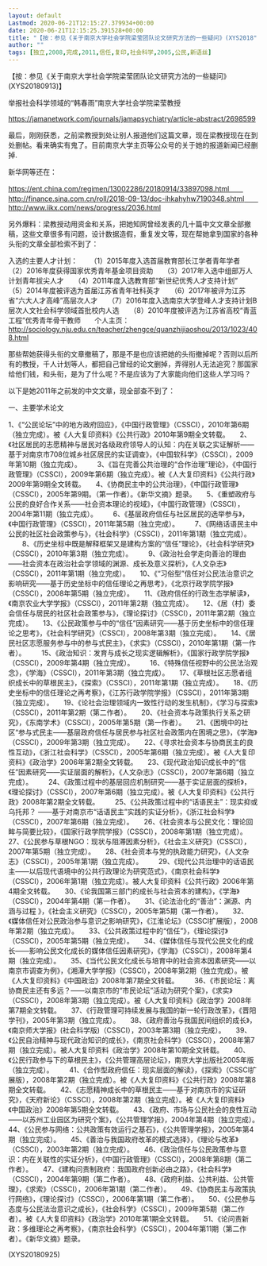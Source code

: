 ```yaml
---
layout: default
Lastmod: 2020-06-21T12:15:27.379934+00:00
date: 2020-06-21T12:15:25.391528+00:00
title: "【按：参见《关于南京大学社会学院梁莹团队论文研究方法的一些疑问》(XYS2018"
author: ""
tags: [独立,2008,完成,2011,信任,复印,社会科学,2005,公民,新语丝]
---
```


【按：参见《关于南京大学社会学院梁莹团队论文研究方法的一些疑问》(XYS20180913)】

举报社会科学领域的“韩春雨”南京大学社会学院梁莹教授

https://jamanetwork.com/journals/jamapsychiatry/article-abstract/2698599

最后，刚刚获悉，之前梁教授到处让别人报道他们这篇文章，现在梁教授现在在到处删帖。看来确实有鬼了。目前南京大学主页等公众号的关于她的报道新闻已经删掉.

新华网等还在：

https://ent.china.com/regimen/13002286/20180914/33897098.html　　http://finance.sina.com.cn/roll/2018-09-13/doc-ihkahyhw7190348.shtml　　http://www.iikx.com/news/progress/2036.html

另外爆料：梁教授动用资金和关系，把她知网曾经发表的几十篇中文文章全部撤稿，这些文章很多有问题，设计数据造假，重复发文等，现在帮她拿到国家的各种头衔的文章全部检索不到了：

入选的主要人才计划： 　　（1）2015年度入选首届教育部长江学者青年学者　　（2）2016年度获得国家优秀青年基金项目资助　　（3）2017年入选中组部万人计划青年拔尖人才　　（4）2011年度入选教育部“新世纪优秀人才支持计划”　　（5）2014年度被评选为首届江苏省青年社科英才　　（6）2017年被评为江苏省“六大人才高峰”高层次人才　　（7）2016年度入选南京大学登峰人才支持计划B层次人文社会科学领域首批校内人选　　（8）2010年度被评选为江苏省高校“青蓝工程”优秀青年骨干教师　　个人主页：http://sociology.nju.edu.cn/teacher/zhengce/quanzhijiaoshou/2013/1023/408.html

那些帮她获得头衔的文章撤稿了，那是不是也应该把她的头衔撤掉呢？否则以后所有的教授，千人计划等人，都把自己曾经的论文删掉，弄得别人无法追究？那国家给他们钱，和头衔，是为了什么呢？不是应该为了大家能向他们这些人学习吗？

以下是她2011年之前发的中文文章，现全部查不到了：

一、主要学术论文

1、《“公民论坛”中的地方政府回应》，《中国行政管理》（CSSCI），2010年第6期（独立完成）。被《人大复印资料》《公共行政》2010年第9期全文转载。　　2、《社区居民的志愿精神与居民对各级政府领导人的认知：内在关联之实证解析——基于对南京市708位城乡社区居民的实证调查》，《中国软科学》（CSSCI），2009年第10期（独立完成）。 　　3、《旨在完善公共治理的“合作治理”理论》，《中国行政管理》（CSSCI），2009年第6期（独立完成）。被《人大复印资料》《公共行政》2009年第9期全文转载。　　4、《协商民主中的公共治理》，《中国行政管理》（CSSCI），2005年第9期。（第一作者）。《新华文摘》题录。　　5、《重塑政府与公民的良好合作关系——社会资本理论的视域》，《中国行政管理》（CSSCI），2004年第11期（独立完成）。 　　6、《基层政府信任与社区居民的选举参与》，《中国行政管理》（CSSCI），2011年第5期（独立完成）。 　　7、《网络话语民主中公民的社区社会政策参与》，《社会科学》（CSSCI），2011年第1期（独立完成）。 　　8、《历史坐标中既是解释框架又是建构方案的“信任”理论》，《社会科学研究》（CSSCI），2010年第3期（独立完成）。 　　9、《政治社会学走向善治的理由——社会资本在政治社会学领域的渊源、成长及意义探析》，《人文杂志》（CSSCI），2011年第1期（独立完成）。　　10、《“习俗型”信任对公民法治意识之影响研究——基于历史坐标中的信任理论之再思考》，《北京行政学院学报》（CSSCI），2008年第5期（独立完成）。　　11、《政府信任的行政生态学解读》，《南京农业大学学报》（CSSCI），2011年第2期（独立完成）。　　12、《居（村）委会信任与居民的社区社会政策参与》，《理论探讨》（CSSCI），2011年第2期（独立完成）。　　13、《公民政策参与中的“信任”因素研究——基于历史坐标中的信任理论之思考》，《社会科学研究》（CSSCI），2008年第3期（独立完成）。　　14、《居民社区志愿服务参与中的参与式民主》，《求实》（CSSCI），2010年第1期（第一作者）。 　　15、《政治知识：发育与成长之现实逻辑解析》，《国家行政学院学报》（CSSCI），2009年第4期（独立完成）。 　　16、《特殊信任视野中的公民法治观念》，《学海》（CSSCI），2011年第3期（独立完成）。　　17、《草根社区志愿者组织成长中的草根民主》，《探索》（CSSCI），2011年第1期（独立完成）。　　18、《历史坐标中的信任理论之再考察》，《江苏行政学院学报》（CSSCI），2011年第3期（独立完成）。　　19、《论社会治理领域内一致性行动的发生机制》，《学习与探索》（CSSCI），2011年第2期（第二作者）。　　20、《社会资本与政策执行关系之研究》，《东南学术》（CSSCI），2005年第5期（第一作者）。　　21、《困境中的社区“参与式民主——基层政府信任与居民参与社区社会政策内在困境之思》，《学海》（CSSCI），2009年第3期（独立完成）。　　22、《寻求社会资本与协商民主的良性互动》，《浙江社会科学》（CSSCI），2005年第6期（独立完成）。被《人大复印资料》《政治学》2006年第2期全文转载。　　23、《现代政治知识成长中的“信任”因素研究——实证层面的解析》，《人文杂志》（CSSCI），2007年第6期（独立完成）。  　　24、《政策过程中的基层回应机制研究——基于实证层面的探析》，《理论探讨》（CSSCI），2007年第6期（独立完成）。被《人大复印资料》《公共行政》2008年第2期全文转载。 　　25、《公共政策过程中的“话语民主”：现实抑或乌托邦？ ——基于对南京市“话语民主”实践的实证分析》，《浙江社会科学》（CSSCI），2007年第6期（独立完成）。　　26、《社会资本与公民文化：理论回眸与简要比较》，《国家行政学院学报》（CSSCI），2008年第1期（独立完成）。　　27、《公民参与草根NGO：现状与阻滞因素分析》，《社会主义研究》（CSSCI），2007年第5期（独立完成）。　　28、《社会资本与党的执政能力研究》，《人文杂志》（CSSCI），2005年第1期（独立完成）。 　　29、《现代公共治理中的话语民主——以后现代语境中的公共行政理论为研究范式》，《南京社会科学》（CSSCI），2006年第1期（独立完成）。被人大复印资料《公共行政》2006年第4期全文转载。　　30、《论我国第三部门的成长与社会资本的建构》，《学海》（CSSCI），2004年第4期（第一作者）。　　31、《论法治化的“善治”：渊源、内涵与过程 》，《社会主义研究》（CSSCI），2005年第5期（第一作者）。　　32、《媒体信任对公民政治参与意识之影响研究》，《江淮论坛》（CSSCI扩展版），2008年第2期（独立完成）。　　33、《公共政策过程中的“信任”》，《理论探讨》（CSSCI），2005年第5期（独立完成）。　　34、《媒体信任与现代公民文化的成长——影响公民文化成长的媒体信任因素研究》，《学海》（CSSCI），2008年第4期（独立完成）。　　35、《当代公民文化成长与培育中的社会资本因素研究——以南京市调查为例》，《湘潭大学学报》（CSSCI），2008年第2期（独立完成）。被《人大复印资料》《中国政治》2008年第7期全文转载。 　　36、《市民论坛：离协商民主还有多远？——以南京市的“市民论坛”活动为研究个案》，《求实》（CSSCI），2008年第3期（独立完成）。被《人大复印资料》《政治学》2008年第7期全文转载。　　37、《行政管理可持续发展与我国的新一轮行政改革》，《晋阳学刊》，2005年第3期（独立完成）。　　38、《政府善治与我国民间组织的成长》，《南京师大学报》(社会科学版)（CSSCI），2003年第3期（独立完成）。　　39、《公民自治精神与现代政治知识的成长》，《南京社会科学》（CSSCI），2008年第7期（独立完成）。被人大复印资料《政治学》2008年第10期全文转载。　　40、《公民行政参与下的草根民主》，《公共管理高层论坛》，南京大学出版社2005年版（独立完成）。  　　41、《合作型政府信任：现实层面的解读》，《探索》（CSSCI扩展版），2008年第2期（独立完成）。被《人大复印资料》《公共行政》2008年第8期全文转载。　　42、《志愿精神成长中的草根民主——基于对南京市的实证研究》，《天府新论》（CSSCI），2008年第2期（独立完成）。被《人大复印资料》《中国政治》2008年第5期全文转载。　　43、《政府、市场与公民社会的良性互动——以苏州工业园区为研究个案》，《公共管理学报》，2004年第4期（独立完成）。　　44、《公民参与网络：公共政策有效运行之基石》，《公共管理学报》，2005年第4期（独立完成）。　　45、《善治与我国政府改革的模式选择》，《理论与改革》（CSSCI），2003年第2期（独立完成）。　　46、《政治信任与公民政策参与意识：内在关联性的实证分析》，《中国行政管理》（CSSCI），2008年第8期（第二作者）。　　47、《建构问责制政府：我国政府创新必由之路》，《社会科学》（CSSCI），2004年第9期（第二作者）。　　48、《政府利益、公共利益、公共管理》，《求索》（CSSCI），2006年第1期（第二作者）。　　49、《协商民主与政策执行网络》，《理论探讨》（CSSCI），2006年第1期（第二作者）。　　50、《公民参与态度与公民法治意识之成长》，《社会科学》（CSSCI），2009年第5期（第二作者）。被《人大复印资料》《政治学》2010年第1期全文转载。　　51、《论问责新政：多维理论之再考察》，《南京社会科学》（CSSCI），2004年第11期（第二作者）。《新华文摘》题录。

(XYS20180925)

